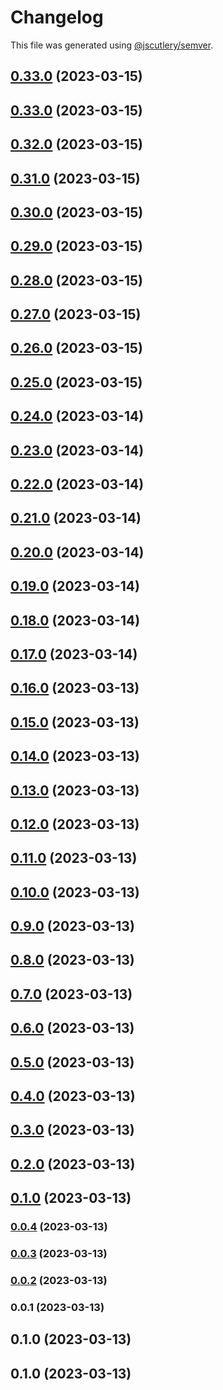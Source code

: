 # Changelog

This file was generated using [@jscutlery/semver](https://github.com/jscutlery/semver).

## [0.33.0](https://github.com/caioquirino/awsu/compare/cli-0.32.0...cli-0.33.0) (2023-03-15)

## [0.33.0](https://github.com/caioquirino/awsu/compare/cli-0.32.0...cli-0.33.0) (2023-03-15)

## [0.32.0](https://github.com/caioquirino/awsu/compare/cli-0.31.0...cli-0.32.0) (2023-03-15)

## [0.31.0](https://github.com/caioquirino/awsu/compare/cli-0.30.0...cli-0.31.0) (2023-03-15)

## [0.30.0](https://github.com/caioquirino/awsu/compare/cli-0.29.0...cli-0.30.0) (2023-03-15)

## [0.29.0](https://github.com/caioquirino/awsu/compare/cli-0.28.0...cli-0.29.0) (2023-03-15)

## [0.28.0](https://github.com/caioquirino/awsu/compare/cli-0.27.0...cli-0.28.0) (2023-03-15)

## [0.27.0](https://github.com/caioquirino/awsu/compare/cli-0.26.0...cli-0.27.0) (2023-03-15)

## [0.26.0](https://github.com/caioquirino/awsu/compare/cli-0.25.0...cli-0.26.0) (2023-03-15)

## [0.25.0](https://github.com/caioquirino/awsu/compare/cli-0.24.0...cli-0.25.0) (2023-03-15)

## [0.24.0](https://github.com/caioquirino/awsu/compare/cli-0.23.0...cli-0.24.0) (2023-03-14)

## [0.23.0](https://github.com/caioquirino/awsu/compare/cli-0.22.0...cli-0.23.0) (2023-03-14)

## [0.22.0](https://github.com/caioquirino/awsu/compare/cli-0.21.0...cli-0.22.0) (2023-03-14)

## [0.21.0](https://github.com/caioquirino/awsu/compare/cli-0.20.0...cli-0.21.0) (2023-03-14)

## [0.20.0](https://github.com/caioquirino/awsu/compare/cli-0.19.0...cli-0.20.0) (2023-03-14)

## [0.19.0](https://github.com/caioquirino/awsu/compare/cli-0.18.0...cli-0.19.0) (2023-03-14)

## [0.18.0](https://github.com/caioquirino/awsu/compare/cli-0.17.0...cli-0.18.0) (2023-03-14)

## [0.17.0](https://github.com/caioquirino/awsu/compare/cli-0.16.0...cli-0.17.0) (2023-03-14)

## [0.16.0](https://github.com/caioquirino/awsu/compare/cli-0.15.0...cli-0.16.0) (2023-03-13)

## [0.15.0](https://github.com/caioquirino/awsu/compare/cli-0.14.0...cli-0.15.0) (2023-03-13)

## [0.14.0](https://github.com/caioquirino/awsu/compare/cli-0.13.0...cli-0.14.0) (2023-03-13)

## [0.13.0](https://github.com/caioquirino/awsu/compare/cli-0.12.0...cli-0.13.0) (2023-03-13)

## [0.12.0](https://github.com/caioquirino/awsu/compare/cli-0.11.0...cli-0.12.0) (2023-03-13)

## [0.11.0](https://github.com/caioquirino/awsu/compare/cli-0.10.0...cli-0.11.0) (2023-03-13)

## [0.10.0](https://github.com/caioquirino/awsu/compare/cli-0.9.0...cli-0.10.0) (2023-03-13)

## [0.9.0](https://github.com/caioquirino/awsu/compare/cli-0.8.0...cli-0.9.0) (2023-03-13)

## [0.8.0](https://github.com/caioquirino/awsu/compare/cli-0.7.0...cli-0.8.0) (2023-03-13)

## [0.7.0](https://github.com/caioquirino/awsu/compare/cli-0.6.0...cli-0.7.0) (2023-03-13)

## [0.6.0](https://github.com/caioquirino/awsu/compare/cli-0.5.0...cli-0.6.0) (2023-03-13)

## [0.5.0](https://github.com/caioquirino/awsu/compare/cli-0.4.0...cli-0.5.0) (2023-03-13)

## [0.4.0](https://github.com/caioquirino/awsu/compare/cli-0.3.0...cli-0.4.0) (2023-03-13)

## [0.3.0](https://github.com/caioquirino/awsu/compare/cli-0.2.0...cli-0.3.0) (2023-03-13)

## [0.2.0](https://github.com/caioquirino/awsu/compare/cli-0.1.0...cli-0.2.0) (2023-03-13)

## [0.1.0](https://github.com/caioquirino/awsu/compare/cli-0.0.4...cli-0.1.0) (2023-03-13)

### [0.0.4](https://github.com/caioquirino/awsu/compare/cli-0.0.3...cli-0.0.4) (2023-03-13)

### [0.0.3](https://github.com/caioquirino/awsu/compare/cli-0.0.2...cli-0.0.3) (2023-03-13)

### [0.0.2](https://github.com/caioquirino/awsu/compare/cli-0.0.1...cli-0.0.2) (2023-03-13)

### 0.0.1 (2023-03-13)

## 0.1.0 (2023-03-13)

## 0.1.0 (2023-03-13)
